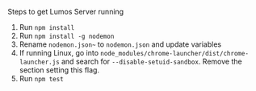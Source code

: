 Steps to get Lumos Server running

1. Run `npm install`
2. Run `npm install -g nodemon`
3. Rename `nodemon.json~` to `nodemon.json` and update variables
4. If running Linux, go into `node_modules/chrome-launcher/dist/chrome-launcher.js` and search for `--disable-setuid-sandbox`. Remove the section setting this flag.
5. Run `npm test`